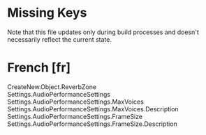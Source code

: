 # Missing Keys
Note that this file updates only during build processes and doesn't necessarily reflect the current state.

# French [fr]
CreateNew.Object.ReverbZone  
Settings.AudioPerformanceSettings  
Settings.AudioPerformanceSettings.MaxVoices  
Settings.AudioPerformanceSettings.MaxVoices.Description  
Settings.AudioPerformanceSettings.FrameSize  
Settings.AudioPerformanceSettings.FrameSize.Description  

